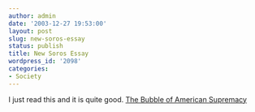 ```yaml
---
author: admin
date: '2003-12-27 19:53:00'
layout: post
slug: new-soros-essay
status: publish
title: New Soros Essay
wordpress_id: '2098'
categories:
- Society
---
```


I just read this and it is quite good. [The Bubble of American
Supremacy](http://www.theatlantic.com/issues/2003/12/soros.htm)
